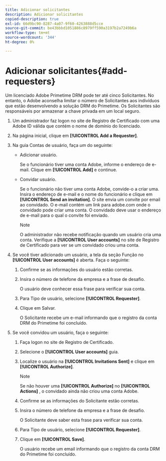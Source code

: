 ```yaml
---
title: Adicionar solicitantes
description: Adicionar solicitantes
copied-description: true
exl-id: 66d9bc90-8287-4a07-9f60-4263888d5cce
source-git-commit: be43bbbd1051886c8979ff590a3197b2a7249b6a
workflow-type: tm+mt
source-wordcount: '344'
ht-degree: 0%

---
```


# Adicionar solicitantes{#add-requesters}

Um licenciado Adobe Primetime DRM pode ter até cinco Solicitantes. No entanto, o Adobe aconselha limitar o número de Solicitantes aos indivíduos que estão desenvolvendo a solução DRM do Primetime. Os Solicitantes são responsáveis por armazenar a chave privada em um local seguro.

1. Um administrador faz logon no site de Registro de Certificado com uma Adobe ID válida que contém o nome de domínio do licenciado.
1. Na página inicial, clique em **[!UICONTROL Add a Requester]**.
1. Na guia Contas de usuário, faça *um* do seguinte:

   * Adicionar usuário.

      Se o funcionário tiver uma conta Adobe, informe o endereço de e-mail. Clique em **[!UICONTROL Add]** e continue.
   * Convidar usuário.

      Se o funcionário não tiver uma conta Adobe, convide-o a criar uma. Insira o endereço de e-mail e o nome do funcionário e clique em **[!UICONTROL Send an invitation]**. O site envia um convite por email ao convidado. O e-mail contém um link para adobe.com onde o convidado pode criar uma conta. O convidado deve usar o endereço de e-mail para o qual o convite foi enviado.

      >[!NOTE]
      >
      >O administrador não recebe notificação quando um usuário cria uma conta. Verifique a **[!UICONTROL User accounts]** no site de Registro de Certificado para ver se um convidado criou uma conta.

1. Se você tiver adicionado um usuário, a tela da seção Função no **[!UICONTROL User accounts]** é aberta. Faça o seguinte:

   1. Confirme se as informações do usuário estão corretas.
   1. Insira o número de telefone da empresa e a frase de desafio.

      O usuário deve conhecer essa frase para verificar sua conta.
   1. Para Tipo de usuário, selecione **[!UICONTROL Requester]**.
   1. Clique em Salvar.

      O Solicitante recebe um e-mail informando que o registro da conta DRM do Primetime foi concluído.

1. Se você convidou um usuário, faça o seguinte:

   1. Faça logon no site de Registro de Certificado.
   1. Selecione o **[!UICONTROL User accounts]** guia.
   1. Localize o usuário na **[!UICONTROL Invitations Sent]** e clique em **[!UICONTROL Authorize]**.

      >[!NOTE]
      >
      >Se não houver uma **[!UICONTROL Authorize]** no **[!UICONTROL Actions]** , o convidado ainda não criou uma conta Adobe.

   1. Confirme se as informações do Solicitante estão corretas.
   1. Insira o número de telefone da empresa e a frase de desafio.

      O Solicitante deve saber esta frase para verificar sua conta.
   1. Para Tipo de usuário, selecione **[!UICONTROL Requester]**.
   1. Clique em **[!UICONTROL Save]**.

      O usuário recebe um email informando que o registro da conta DRM do Primetime foi concluído.
